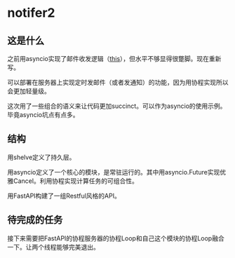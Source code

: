 # notifer2

## 这是什么

之前用asyncio实现了邮件收发逻辑（[this](https://github.com/mstrTurtle/notifer)），但水平不够显得很蹩脚。现在重新写。

可以部署在服务器上实现定时发邮件（或者发通知）的功能，因为用协程实现所以会更加轻量级。

这次用了一些组合的语义来让代码更加succinct。可以作为asyncio的使用示例。毕竟asyncio坑点有点多。

## 结构

用shelve定义了持久层。

用asyncio定义了一个核心的模块，是常驻运行的。其中用asyncio.Future实现优雅Cancel。利用协程实现计算任务的可组合性。

用FastAPI构建了一组Restful风格的API。

## 待完成的任务

接下来需要把FastAPI的协程服务器的协程Loop和自己这个模块的协程Loop融合一下。让两个线程能够完美退出。
